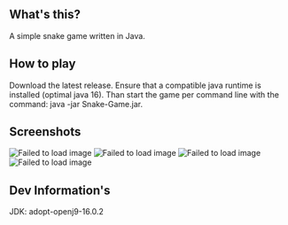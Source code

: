 ## What's this?
A simple snake game written in Java.

## How to play
Download the latest release. Ensure that a compatible java runtime is installed (optimal java 16). Than start the game per command line with the command: java -jar Snake-Game.jar.

## Screenshots
![Failed to load image](https://i.ibb.co/dmGC49N/mainMenu.png)
![Failed to load image](https://i.ibb.co/myT8L6w/game.png)
![Failed to load image](https://i.ibb.co/8gHbr3q/pause.png)
![Failed to load image](https://i.ibb.co/4T0ZMbj/gameOver.png)

## Dev Information's
JDK: adopt-openj9-16.0.2
